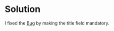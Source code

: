 <h1>Solution</h1>

<p>I fixed the <a href="/wiki/bug">Bug</a> by making the title field mandatory.</p>
